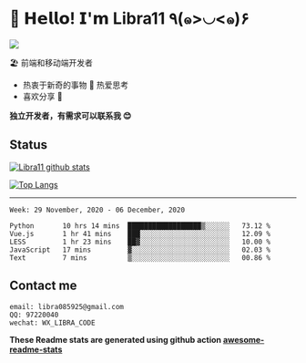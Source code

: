 # 🥳 𝗛𝗲𝗹𝗹𝗼! 𝗜'𝗺 Libra11 ٩(๑>◡<๑)۶

[![](https://img.shields.io/badge/-@Libra11-%23181717?style=flat-square&logo=github)](https://github.com/Libra11)

🏖 前端和移动端开发者

- 热衷于新奇的事物 🤩 热爱思考
- 喜欢分享 🧐

**独立开发者，有需求可以联系我 😊**

## Status

[![Libra11 github stats](https://github-readme-stats.vercel.app/api?username=Libra11&count_private=true&show_icons=true&theme=radical)](https://github.com/Libra11)

[![Top Langs](https://github-readme-stats.vercel.app/api/top-langs/?username=Libra11&theme=radical)](https://github.com/Libra11)

---

<!--START_SECTION:waka-->
```text
Week: 29 November, 2020 - 06 December, 2020

Python       10 hrs 14 mins  ██████████████████▒░░░░░░   73.12 % 
Vue.js       1 hr 41 mins    ███░░░░░░░░░░░░░░░░░░░░░░   12.09 % 
LESS         1 hr 23 mins    ██▓░░░░░░░░░░░░░░░░░░░░░░   10.00 % 
JavaScript   17 mins         ▓░░░░░░░░░░░░░░░░░░░░░░░░   02.03 % 
Text         7 mins          ▒░░░░░░░░░░░░░░░░░░░░░░░░   00.86 % 
```
<!--END_SECTION:waka-->

## Contact me

```text
email: libra085925@gmail.com
QQ: 97220040
wechat: WX_LIBRA_CODE
```

**These Readme stats are generated using github action [awesome-readme-stats](https://github.com/anmol098/waka-readme-stats)**
